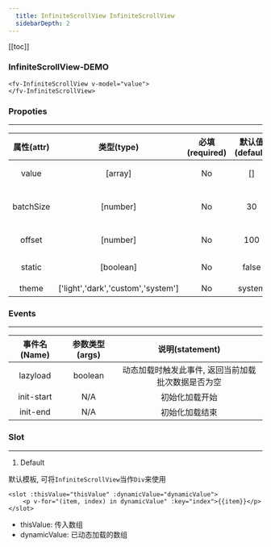```yaml
---
  title: InfiniteScrollView InfiniteScrollView
  sidebarDepth: 2
---
```

  
[[toc]]

### InfiniteScrollView-DEMO

<script>
export default {
    data () {
        return {
            value: [

            ]
        }
    },
    mounted () {
        for (let i = 0; i < new Date().getFullYear(); i++)
            this.value.push(i + 1);
    }
}
</script>




<ClientOnly>
<fv-InfiniteScrollView v-model="value">
</fv-InfiniteScrollView>
</ClientOnly>

```vue
<fv-InfiniteScrollView v-model="value">
</fv-InfiniteScrollView>
```


### Propoties
---
| 属性(attr) |             类型(type)             | 必填(required) | 默认值(default) |    说明(statement)     |
|:----------:|:----------------------------------:|:--------------:|:---------------:|:----------------------:|
|   value    |              [array]               |       No       |       []        |      要装载的数组      |
| batchSize  |              [number]              |       No       |       30        | 动态加载的每一批次大小 |
|   offset   |              [number]              |       No       |       100       |     滚动加载偏移量     |
|   static   |             [boolean]              |       No       |      false      |    是否取消动态加载    |
|   theme    | ['light','dark','custom','system'] |       No       |     system      |         主题色         |


### Events
---
| 事件名(Name) | 参数类型(args) |                  说明(statement)                   |
|:------------:|:--------------:|:--------------------------------------------------:|
|   lazyload   |    boolean     | 动态加载时触发此事件, 返回当前加载批次数据是否为空 |
|  init-start  |      N/A       |                   初始化加载开始                   |
|   init-end   |      N/A       |                   初始化加载结束                   |

### Slot

---

1. Default

默认模板, 可将`InfiniteScrollView`当作`Div`来使用

```vue
<slot :thisValue="thisValue" :dynamicValue="dynamicValue">
    <p v-for="(item, index) in dynamicValue" :key="index">{{item}}</p>
</slot>
```

- thisValue: 传入数组
- dynamicValue: 已动态加载的数组

<template v-slot:default="x">
    <p v-for="(item, index) in x.dynamicValue" :key="index">{{item}}</p>
</template>